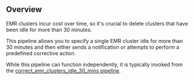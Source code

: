 ## Overview

EMR clusters incur cost over time, so it's crucial to delete clusters that have been idle for more than 30 minutes.

This pipeline allows you to specify a single EMR cluster idle for more than 30 minutes and then either sends a notification or attempts to perform a predefined corrective action.

While this pipeline can function independently, it is typically invoked from the [correct_emr_clusters_idle_30_mins pipeline](https://hub.flowpipe.io/mods/turbot/aws_thrifty/pipelines/aws_thrifty.pipeline.correct_emr_clusters_idle_30_mins).
